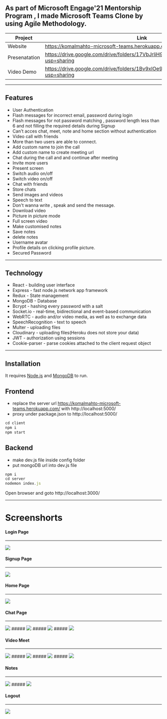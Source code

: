 ## As part of Microsoft Engage'21 Mentorship Program , I made Microsoft Teams Clone by using Agile Methodology.

| Project | Link |
| ------ | ------ |
| Website |  https://komalmahto-microsoft-teams.herokuapp.com/
| Presenatation | https://drive.google.com/drive/folders/17VbJrliH9hGqH6gOmFkcinkwM71C__BN?usp=sharing
| Video Demo | https://drive.google.com/drive/folders/1Bv9xIOe9Vp9eDQhTgyY_OZA4SGo_aJuP?usp=sharing

---
## Features
- User Authentication
- Flash messages for incorrect email, password during login
- Flash messages for not password matching , password length less than 6 and not filling the required details during Signup
- Can't acces chat, meet, note and home section without authentication
- Video call with friends 
- More than two users are able to connect.
- Add custom name to join the call
- Add custom name to create meeting url
- Chat during the call and and continue after meeting
- Invite more users
- Present screen
- Switch audio on/off
- Switch video on/off
- Chat with friends 
- Store chats
- Send images and videos
- Speech to text 
- Don't wanna write , speak and send the message.
- Download video
- Picture in picture mode 
- Full screen video
- Make customised notes
- Save notes
- delete notes 
- Username avatar
- Profile details on clicking profile picture.
- Secured Password

---
## Technology

- React - building user interface
- Express - fast node.js network app framework 
- Redux - State management
- MongoDB - Database
- Bcrypt - hashing every password with a salt
- Socket.io - real-time, bidirectional and event-based communication
- WebRTC - audio and/or video media, as well as to exchange data
- SpeechRecognition - text to speech
- Multer - uploading files
- Cloudinary - uploading files(Heroku does not store your data)
- JWT - authorization using sessions
- Cookie-parser - parse cookies attached to the client request object
---

## Installation
It requires [Node.js](https://nodejs.org/) and [MongoDB](https://www.mongodb.com/) to run.


## Frontend
- replace the server url https://komalmahto-microsoft-teams.herokuapp.com/ with http://localhost:5000/
- proxy under package.json to http://localhost:5000/
```javascript
cd client
npm i
npm start
```
## Backend
- make dev.js file inside config folder
- put mongoDB url into dev.js file
```javascript
npm i
cd server
nodemon index.js
```
Open browser and goto http://localhost:3000/

---

# Screenshorts
#### Login Page
---
<img src="/Screenshorts/1.png">

#### Signup Page
---
<img src="/Screenshorts/2.png">

#### Home Page
---
<img src="/Screenshorts/3.png">

#### Chat Page 
---
<img src="/Screenshorts/4(1).png">
#####
<img src="/Screenshorts/5(1).png">
#####
<img src="/Screenshorts/6(1).png">
#####
<img src="/Screenshorts/6(2).png">

#### Video Meet
---
<img src="/Screenshorts/7.png">
#####
<img src="/Screenshorts/8.png">
#####
<img src="/Screenshorts/9.png">
#####
<img src="/Screenshorts/10.png">

#### Notes
---
<img src="/Screenshorts/12.png">
#####
<img src="/Screenshorts/13.png">

#### Logout 
---
<img src="/Screenshorts/14.png">